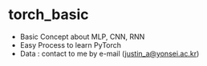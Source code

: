 # torch_basic
- Basic Concept about MLP, CNN, RNN
- Easy Process to learn PyTorch
- Data : contact to me by e-mail (justin_a@yonsei.ac.kr)
